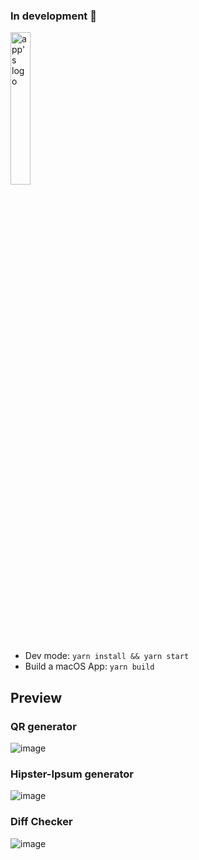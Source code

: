 
### In development 🚧
<img src="https://github.com/Sitaras/awesomeTools/assets/45051550/23c3fbe4-820a-4ce8-82f3-76e289b51b4f" alt="app's logo" width="25%" height="25%">
<br/>
<ul>
  <li>Dev mode: <code>yarn install && yarn start </code></li>
  <li>Build a macOS App: <code>yarn build</code> </li>
</ul>

## Preview
### QR generator
![image](https://github.com/Sitaras/awesomeTools/assets/45051550/e311d67a-7cad-4921-9473-e3ea89d55aff)

### Hipster-Ipsum generator
![image](https://github.com/Sitaras/awesomeTools/assets/45051550/6addca7b-114a-43ef-83f4-ab1065c2917c)

### Diff Checker
![image](https://github.com/Sitaras/awesomeTools/assets/45051550/2c81d363-f31b-4ed0-90c4-1ec7f766bda5)





